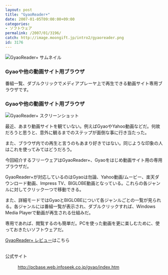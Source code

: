 ```yaml
---
layout: post
title: "GyaoReader+"
date: 2007-01-05T09:00:00+09:00
categories:
- ソフトウェア
permalink: /2007/01/3196/
catch: http://image.moongift.jp/intro2/gyaoreader.png
id: 3176
---
```

 ![GyaoReader+ サムネイル](http://image.moongift.jp/intro2/gyaoreader.t.png "GyaoReader+ サムネイル")
  

### Gyaoや他の動画サイト用ブラウザ
  
番組一覧、ダブルクリックでメディアプレーヤ上で再生できる動画サイト専用ブラウザです。  
<!--more-->  

### Gyaoや他の動画サイト用ブラウザ
  

![GyaoReader+ スクリーンショット](http://image.moongift.jp/intro2/gyaoreader.png "GyaoReader+ スクリーンショット")

  

最近、あまり動画サイトを観ていない。例えばGyaoやYahoo動画などだ。何故だろうと思うと、意外に観るまでのステップが面倒な事に行き当たった。

  

また、ブラウザ内での再生と言うのもあまり好きではない。同じような印象の人はこれを使ってみてはどうだろう。

  

今回紹介するフリーウェアはGyaoReader+、Gyaoをはじめ動画サイト用の専用ブラウザだ。

  

GyaoReader+が対応しているのはGyaoは勿論、Yahoo動画/ムービー、楽天ダウンロード動画、Impress TV、BIGLOBE動画となっている。これらの各ジャンルに対してクリック一つで移動できる。

  

また、詳細モードではGyaoとBIGLOBEについて各ジャンルごとの一覧が見られる。各ジャンルには番組一覧が表示され、ダブルクリックすれば、Windows Media Playerで動画が再生される仕組みだ。

  

専用であれば、閲覧するのも簡単だ。PCを使った動画を更に楽しむために、使っておきたいソフトウェアだ。

  

[GyaoReader+ レビュー](http://fw.moongift.jp/review/i-3199.html)はこちら

  
<dl>
<br><dt>公式サイト</dt>
<br><dd><a href="http://pcbase.web.infoseek.co.jp/gyao/index.htm" target="_blank">http://pcbase.web.infoseek.co.jp/gyao/index.htm</a></dd>
<br>
</dl>